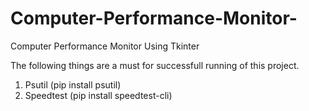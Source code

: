 # Computer-Performance-Monitor-
Computer Performance Monitor Using Tkinter 

The following things are a must for successfull running of this project. 
1) Psutil (pip install psutil)
2) Speedtest (pip install speedtest-cli)

